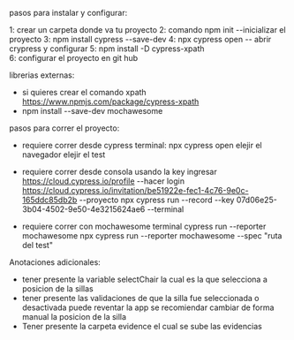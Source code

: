 pasos para instalar y configurar:

1: crear un carpeta donde va tu proyecto
2: comando npm init --inicializar el proyecto
3: npm install cypress --save-dev
4: npx cypress open -- abrir crypress y configurar
5: npm install -D cypress-xpath   
6: configurar el proyecto en git hub

librerias externas:
* si quieres crear el comando xpath https://www.npmjs.com/package/cypress-xpath
* npm install --save-dev mochawesome


pasos para correr el proyecto:

* requiere correr desde cypress terminal: 
    npx cypress open
    elejir el navegador
    elejir el test

* requiere correr desde consola usando la key
    ingresar https://cloud.cypress.io/profile --hacer login
    https://cloud.cypress.io/invitation/be51922e-fec1-4c76-9e0c-165ddc85db2b --proyecto
    npx cypress run --record --key 07d06e25-3b04-4502-9e50-4e3215624ae6 --terminal

* requiere correr con mochawesome terminal
    cypress run --reporter mochawesome
    npx cypress run --reporter mochawesome --spec "ruta del test"

Anotaciones adicionales:

* tener presente la variable selectChair la cual es la que selecciona a posicion de la sillas
* tener presente las validaciones de que la silla fue seleccionada o desactivada puede reventar la app se recomiendar cambiar de forma manual la posicion de la silla
* Tener presente la carpeta evidence el cual se sube las evidencias
